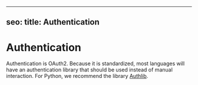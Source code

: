 ______________________________________________________________________

## seo: title: Authentication

# Authentication

Authentication is OAuth2. Because it is standardized, most languages will
have an authentication library that should be used instead of manual interaction.
For Python, we recommend the library [Authlib](https://docs.authlib.org/en/latest/).
